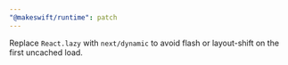 ```yaml
---
"@makeswift/runtime": patch
---
```


Replace `React.lazy` with `next/dynamic` to avoid flash or layout-shift on the first uncached load.
